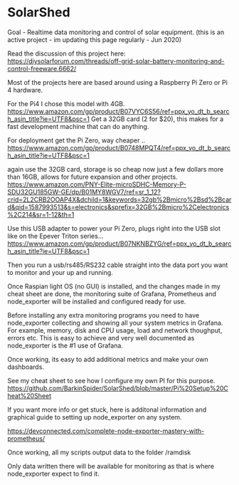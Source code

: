 # SolarShed
Goal - Realtime data monitoring and control of solar equipment.
(this is an active project - im updating this page regularly - Jun 2020)

Read the discussion of this project here: https://diysolarforum.com/threads/off-grid-solar-battery-monitoring-and-control-freeware.6662/

Most of the projects here are based around using a Raspberry Pi Zero or Pi 4 hardware.

For the Pi4 I chose this model with 4GB. https://www.amazon.com/gp/product/B07VYC6S56/ref=ppx_yo_dt_b_search_asin_title?ie=UTF8&psc=1
Get a 32GB card (2 for $20), this makes for a fast development machine that can do anything.

For deployment get the Pi Zero, way cheaper .. https://www.amazon.com/gp/product/B0748MPQT4/ref=ppx_yo_dt_b_search_asin_title?ie=UTF8&psc=1

again use the 32GB card, storage is so cheap now just a few dollars more than 16GB, allows for future expansion and other projects.
https://www.amazon.com/PNY-Elite-microSDHC-Memory-P-SDU32GU185GW-GE/dp/B01MY8WGV7/ref=sr_1_12?crid=2L2CRB2OOAP4X&dchild=1&keywords=32gb%2Bmicro%2Bsd%2Bcard&qid=1587993513&s=electronics&sprefix=32GB%2Bmicro%2Celectronics%2C214&sr=1-12&th=1

Use this USB adapter to power your Pi Zero, plugs right into the USB slot like on the Epever Triton series... https://www.amazon.com/gp/product/B07NKNBZYG/ref=ppx_yo_dt_b_search_asin_title?ie=UTF8&psc=1

Then you run a usb/rs485/RS232 cable straight into the data port you want to monitor and your up and running. 

Once Raspian light OS (no GUI) is installed, and the changes made in my cheat sheet are done, 
the monitoring suite of Grafana, Prometheus and node_exporter will be installed and configured ready for use.

Before installing any extra monitoring programs you need to have node_exporter collecting and showing all your system metrics in Grafana.
For example, memory, disk and CPU usage, load and network thoughput, errors etc.
This is easy to achieve and very well documented as node_exporter is the #1 use of Grafana.

Once working, its easy to add additional metrics and make your own dashboards.

See my cheat sheet to see how I configure my own PI for this purpose.
https://github.com/BarkinSpider/SolarShed/blob/master/Pi%20Setup%20Cheat%20Sheet

If you want more info or get stuck, here is additonal information and graphical 
guide to setting up node_exporter on any system.

https://devconnected.com/complete-node-exporter-mastery-with-prometheus/

Once working, all my scripts output data to the folder /ramdisk

Only data written there will be available for monitoring
as that is where node_exporter expect to find it.

